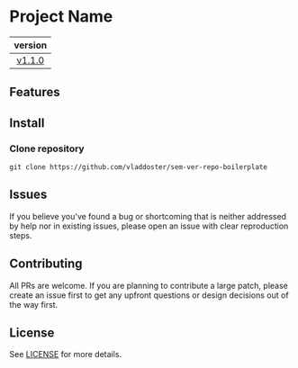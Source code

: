 # Project Name

|                                  version                                  |
| :-----------------------------------------------------------------------: |
| [v1.1.0](https://github.com/vladdoster/sem-ver-repo-boilerplate/releases) |

## Features

## Install

### Clone repository

```shell
git clone https://github.com/vladdoster/sem-ver-repo-boilerplate
```

## Issues

If you believe you've found a bug or shortcoming that is neither addressed by
help nor in existing issues, please open an issue with clear reproduction steps.

## Contributing

All PRs are welcome. If you are planning to contribute a large patch, please
create an issue first to get any upfront questions or design decisions out of
the way first.

## License

See [LICENSE](LICENSE) for more details.
